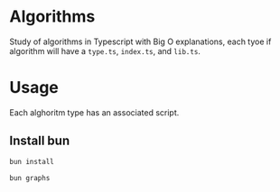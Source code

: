 # Algorithms

Study of algorithms in Typescript with Big O explanations, each tyoe if algorithm will have a `type.ts`, `index.ts`, and `lib.ts`.


# Usage
Each alghoritm type has an associated script.
## Install bun
```bash
bun install
```

```bash
bun graphs
```

